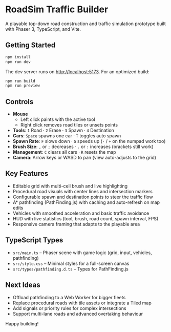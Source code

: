 # RoadSim Traffic Builder

A playable top-down road construction and traffic simulation prototype built with Phaser 3, TypeScript, and Vite.

## Getting Started

```bash
npm install
npm run dev
```

The dev server runs on [http://localhost:5173](http://localhost:5173). For an optimized build:

```bash
npm run build
npm run preview
```

## Controls

- **Mouse**
  - Left click paints with the active tool
  - Right click removes road tiles or unsets points
- **Tools**: `1` Road · `2` Erase · `3` Spawn · `4` Destination
- **Cars**: `Space` spawns one car · `T` toggles auto spawn
- **Spawn Rate**: `F` slows down · `G` speeds up (`-` / `+` on the numpad work too)
- **Brush Size**: `,` or `;` decreases · `.` or `:` increases (brackets still work)
- **Management**: `C` clears all cars · `R` resets the map
- **Camera**: Arrow keys or WASD to pan (view auto-adjusts to the grid)

## Key Features

- Editable grid with multi-cell brush and live highlighting
- Procedural road visuals with center lines and intersection markers
- Configurable spawn and destination points to steer the traffic flow
- A* pathfinding (PathFinding.js) with caching and auto-refresh on map edits
- Vehicles with smoothed acceleration and basic traffic avoidance
- HUD with live statistics (tool, brush, road count, spawn interval, FPS)
- Responsive camera framing that adapts to the playable area

## TypeScript Types

- `src/main.ts` – Phaser scene with game logic (grid, input, vehicles, pathfinding)
- `src/style.css` – Minimal styles for a full-screen canvas
- `src/types/pathfinding.d.ts` – Types for PathFinding.js

## Next Ideas

- Offload pathfinding to a Web Worker for bigger fleets
- Replace procedural roads with tile assets or integrate a Tiled map
- Add signals or priority rules for complex intersections
- Support multi-lane roads and advanced overtaking behaviour

Happy building!